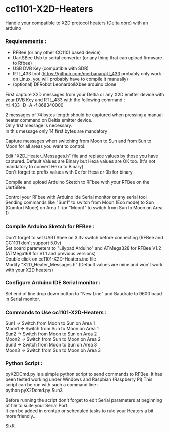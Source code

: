 # cc1101-X2D-Heaters

Handle your compatible to X2D protocol heaters (Delta dore) with an arduino

### Requierements :  
- RFBee (or any other CC1101 based device)  
- UartSBee Usb to serial converter (or any thing that can upload firmware to Rfbee)  
- USB DVB Key (compatible with SDR) 
- RTL_433 tool (https://github.com/merbanan/rtl_433  probably only work on Linux, you will probably have to compile it manually)  
- (optional) DFRobot Leonardo&Xbee arduino clone  

First capture X2D messages from your Deltia or any X2D emitter device with your DVB Key and RTL_433 with the following command :  
rtl_433 -D -A -f 868340000  

2 messages of 74 bytes length should be captured when pressing a manual heater command on Deltia emitter device.  
Only 1rst message is necessary.  
In this message only 14 first bytes are mandatory  

Capture messages when switching from Moon to Sun and from Sun to Moon for all areas you want to control.  

Edit "X2D_Heater_Messages.h" file and replace values by those you have captured. 
Default Values are Binary but Hexa values are OK too. (It's not mandatory to convert Hexa to Binary)  
Don't forget to prefix values with 0x for Hexa or 0b for binary.  

Compile and upload Arduino Sketch to RFbee with your RFBee on the UartSBee.  

Control your RFbee with Arduino Ide Serial monitor or any serial tool Sending commands like "Sun1" to switch from Moon (Eco mode) to Sun (Comfort Mode) on Area 1. (or "Moon1" to switch from Sun to Moon on Area 1) 

### Compile Arduino Sketch for RFBee :  
Don't forget to set UARTSbee on 3.3v switch before connecting (RFBee and CC1101 don't support 5.0v)  
Set board parameters to "Lilypad Arduino" and ATMega328 for RFBee V1.2 (ATMega168 for V1.1 and previous versions)  
Double click on cc1101-X2D-Heaters.ino file  
Modify "X2D_Heater_Messages.h" (Default values are mine and won't work with your X2D heaters)  

### Configure Arduino IDE Serial monitor :  
Set end of line drop down button to "New Line" and Baudrate to 9600 baud in Serial monitor.  

### Commands to Use cc1101-X2D-Heaters :  
Sun1 -> Switch from Moon to Sun on Area 1  
Moon1 -> Switch from Sun to Moon on Area 1  
Sun2 -> Switch from Moon to Sun on Area 2  
Moon2 -> Switch from Sun to Moon on Area 2  
Sun3 -> Switch from Moon to Sun on Area 3  
Moon3 -> Switch from Sun to Moon on Area 3  

### Python Script :  
pyX2DCmd.py is a simple python script to send commands to RFBee.
It has been tested working under Windows and Raspbian (Raspberry Pi)
This script can be run with such a command line :  
python pyX2Dcmd.py Sun3  

Before running the script don't forget to edit Serial parameters at beginning of file to suite your Serial Port.  
It can be added in crontab or scheduled tasks to rule your Heaters a bit more friendly...  

SixK
